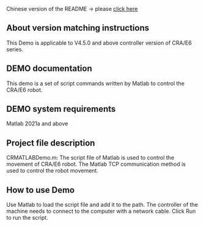 Chinese version of the README -> please [click here](./README.md)

## About version matching instructions
This Demo is applicable to V4.5.0 and above controller version of CRA/E6 series.

## DEMO documentation
This demo is a set of script commands written by Matlab to control the CRA/E6 robot.

## DEMO system requirements

Matlab 2021a and above

## Project file description

CRMATLABDemo.m: The script file of Matlab is used to control the movement of CRA/E6 robot. The Matlab TCP communication method is used to control the robot movement.

## How to use Demo

Use Matlab to load the script file and add it to the path. The controller of the machine needs to connect to the computer with a network cable. Click Run to run the script.